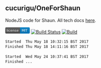 cucurigu/OneForShaun
---

NodeJS code for Shaun. All tech docs [here](docs/).

[![MIT License](https://raw.githubusercontent.com/cucurigu/OneForShaun/master/mit-license.png)](LICENSE) [![Build Status](https://travis-ci.org/cucurigu/OneForShaun.svg?branch=master)](https://travis-ci.org/cucurigu/OneForShaun) [![Build](https://ci.appveyor.com/api/projects/status/github/cucurigu/OneForShaun?branch=master&svg=true&pendingText=Windows%20...&failingText=Windows%20failed&passingText=Windows%20build%20OK)](https://ci.appveyor.com/project/cucurigu/oneforshaun)

```
Started  Thu May 18 10:32:15 BST 2017
Finished Thu May 18 14:11:16 BST 2017

Started  Wed May 24 10:37:41 BST 2017
Finished ...
```
